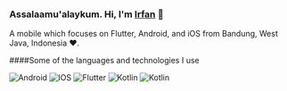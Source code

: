 ### Assalaamu'alaykum. Hi, I'm [Irfan](https://github.com/aman-atg) 👋

<p>
A mobile which focuses on Flutter, Android, and iOS from Bandung, West Java, Indonesia ❤️.
</p>

####Some of the languages and technologies I use

![Android](https://img.shields.io/badge/Android-3DDC84?style=flat&logo=android&logoColor=white)
![IOS](https://img.shields.io/badge/iOS-000000?style=flat&logo=ios&logoColor=white)
![Flutter](https://img.shields.io/badge/Flutter-02569B?style=flat&logo=flutter&logoColor=white)
![Kotlin](https://img.shields.io/badge/Kotlin-0095D5?&style=flat&logo=kotlin&logoColor=white)
![Kotlin](https://img.shields.io/badge/Dart-0175C2?style=flat&logo=dart&logoColor=white)
